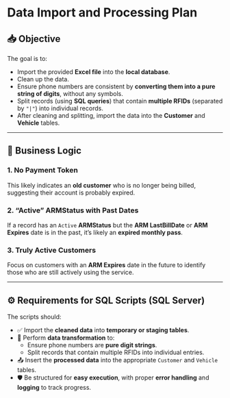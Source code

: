 # Data Import and Processing Plan

## 📥 Objective

The goal is to:

- Import the provided **Excel file** into the **local database**.
- Clean up the data.
- Ensure phone numbers are consistent by **converting them into a pure string of digits**, without any symbols.
- Split records (using **SQL queries**) that contain **multiple RFIDs** (separated by `"|"`) into individual records.
- After cleaning and splitting, import the data into the **Customer** and **Vehicle** tables.

---

## 🧠 Business Logic

### 1. No Payment Token
This likely indicates an **old customer** who is no longer being billed, suggesting their account is probably expired.

### 2. “Active” ARMStatus with Past Dates
If a record has an `Active` **ARMStatus** but the **ARM LastBillDate** or **ARM Expires** date is in the past, it’s likely an **expired monthly pass**.

### 3. Truly Active Customers
Focus on customers with an **ARM Expires** date in the future to identify those who are still actively using the service.

---

## ⚙️ Requirements for SQL Scripts (SQL Server)

The scripts should:

- ✅ Import the **cleaned data** into **temporary or staging tables**.
- 🧹 Perform **data transformation** to:
  - Ensure phone numbers are **pure digit strings**.
  - Split records that contain multiple RFIDs into individual entries.
- 📤 Insert the **processed data** into the appropriate `Customer` and `Vehicle` tables.
- 🛡️ Be structured for **easy execution**, with proper **error handling** and **logging** to track progress.


